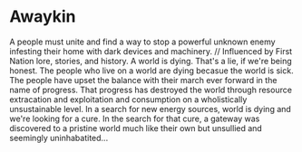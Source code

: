 # Awaykin
A people must unite and find a way to stop a powerful unknown enemy infesting their home with dark devices and machinery.
// Influenced by First Nation lore, stories, and history.
A world is dying. That's a lie, if we're being honest. The people who live on a world are dying becasue the world is sick. The people have upset the balance with their march ever forward in the name of progress. That progress has destroyed the world through resource extracation and exploitation and consumption on a wholistically unsustainable level. In a search for new energy sources,  world is dying and we're looking for a cure. In the search for that cure, a gateway was discovered to a pristine world much like their own but unsullied and seemingly uninhabatited...
